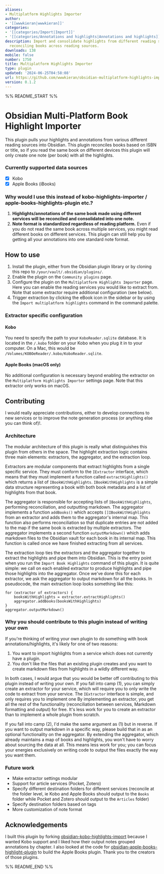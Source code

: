 ```yaml
---
aliases:
- Multiplatform Highlights Importer
author:
- '[[wwwkieran|wwwkieran]]'
categories:
- '[[categories/Import|Import]]'
- '[[categories/Annotations and highlights|Annotations and highlights]]'
description: Import and consolidate highlights from different reading sources. Supports
  reconciling books across reading sources.
downloads: 138
mobile: false
number: 1750
title: Multiplatform Highlights Importer
type: plugin
updated: '2024-06-25T04:58:08'
url: https://github.com/wwwkieran/obsidian-multiplatform-highlights-import
version: 0.1.2
---
```


%% README_START %%

# Obsidian Multi-Platform Book Highlight Importer

This plugin pulls your highlights and annotations from various different reading sources into Obsidian. This plugin reconciles books based on ISBN or title, so if you read the same book on different devices this plugin will only create one note (per book) with all the highlights. 

### Currently supported data sources
- [x] Kobo
- [x] Apple Books (iBooks)

### Why would I use this instead of kobo-highlights-importer / apple-books-highlights-plugin etc.?
1. **Highlights/annotations of the same book made using different services will be reconciled and consolidated into one note.**
2. **Note format is standardized regardless of reading platform.** Even if you do not read the same book across multiple services, you might read different books on different services. This plugin can still help you by getting all your annotations into one standard note format. 

## How to use
1. Install the plugin, either from the Obsidian plugin library or by cloning this repo to `/your/vault/.obsidian/plugins/`.
2. Enable the plugin on the `Community plugins` page. 
3. Configure the plugin on the `Multiplatform Highlights Importer` page. Here you can enable the reading services you would like to extract from. Note that some extractor require additional configuration (see below).
4. Trigger extraction by clicking the eBook icon in the sidebar or by using the `Import multiplatform highlights` command in the command palette.

### Extractor specific configuration
#### Kobo
You need to specify the path to your `KoboReader.sqlite` database. It is located in the `/.kobo` folder on your Kobo when you plug it in to your computer. On a Mac, this would be `/Volumes/KOBOeReader/.kobo/KoboReader.sqlite`.

#### Apple Books (macOS only)
No additional configuration is necessary beyond enabling the extractor on the `Multiplatform Highlights Importer` settings page. Note that this extractor only works on macOS.

## Contributing
I would really appreciate contributions, either to develop connections to new services or to improve the note generation process (or anything else you can think of)!.

### Architecture
The modular architecture of this plugin is really what distinguishes this plugin from others in the space. 
The highlight extraction logic contains three main elements: extractors, the aggregator, and the extraction loop. 

Extractors are modular components that extract highlights from a single specific service.
They must conform to the `IExtractor` interface, which means that they must implement a function called `extractHighlights()` which returns a list of `IBookWithHighlights`.
`IBookWithHighlights` is a simple data structure representing a book with both book metadata and a list of highlights from that book. 

The aggregator is responsible for accepting lists of `IBookWithHighlights`, performing reconciliation, and outputting markdown. 
The aggregator implements a function `addBooks()` which accepts `[]IBookWithHighlights` from an extractor and adds them to the aggregator's internal map.
This function also performs reconciliation so that duplicate entries are not added to the map if the same book is extracted by multiple extractors. 
The aggregator implements a second function `outputMarkdown()` which adds markdown files to the Obsidian vault for each book in its internal map. 
This function is called once we have finished extracting from all services. 

The extraction loop ties the extractors and the aggregator together to extract the highlights and pipe them into Obsidian. 
This is the entry point when you run the `Import Book Highlights` command of this plugin.
It is quite simple: we call on each enabled extractor to produce highlights and pipe those highlights into the aggregator. 
Once we've done this for each extractor, we ask the aggregator to output markdown for all the books.
In pseudocode, the main extraction loop looks something like this: 
```
for (extractor of extractors) {
	booksWithHighlights = extractor.extractHighlights()
	aggregator.addBooks(booksWithHighlights)
}
aggregator.outputMarkdown()
```

### Why you should contribute to this plugin instead of writing your own
If you're thinking of writing your own plugin to do something with book annotations/highlights, it's likely for one of two reasons:
1) You want to import highlights from a service which does not currently have a plugin.
2) You don't like the files that an existing plugin creates and you want to create markdown files from highlights in a wildly different way. 

In both cases, I would argue that you would be better off contributing to this plugin instead of writing your own.
If you fall into camp (1), you can simply create an extractor for your service, which will require you to only write the code to extract from your service. 
The `IExtractor` interface is simple, and only requires you to implement one 
By implementing an extractor, you get all the rest of the functionality (reconciliation between services, Markdown formatting and output) for free. 
It's less work for you to create an extractor than to implement a whole plugin from scratch.

If you fall into camp (2), I'd make the same argument as (1) but in reverse. 
If you want to output markdown in a specific way, please build that in as an optional functionality on the aggregator. 
By extending the aggregator, which already maintains a map of books and highlights, you won't have to worry about sourcing the data at all. 
This means less work for you; you can focus your energies exclusively on writing code to output the files exactly the way you want them. 

### Future work
- Make extractor settings modular
- Support for article services (Pocket, Zotero)
- Specify different destination folders for different services (reconcile at the folder level, ie Kobo and Apple Books should output to the `Books` folder while Pocket and Zotero should output to the `Articles` folder)
- Specify destination folders based on tags
- More customization of note format

## Acknowledgements
I built this plugin by forking [obsidian-kobo-highlights-import](https://github.com/OGKevin/obsidian-kobo-highlights-import) because I wanted Kobo support and I liked how their output notes grouped annotations by chapter. 
I also looked at the code for [obsidian-apple-books-highlight-plugin](https://github.com/bandantonio/obsidian-apple-books-highlights-plugin) to build the Apple Books plugin. Thank you to the creators of those plugins. 


%% README_END %%